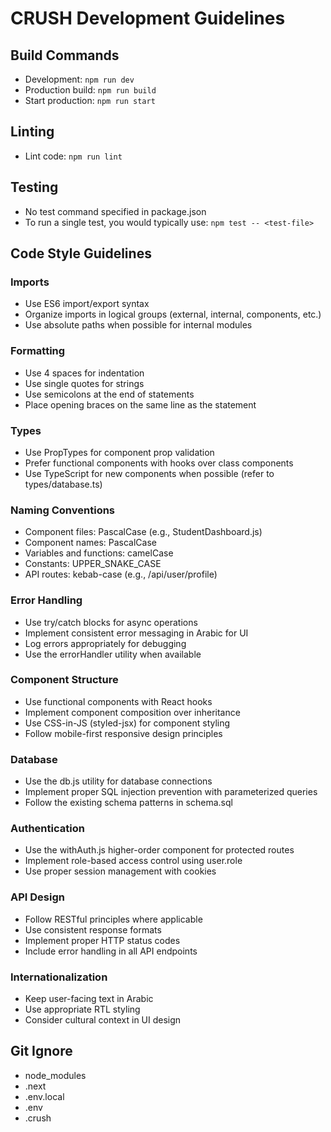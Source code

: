 # CRUSH Development Guidelines

## Build Commands
- Development: `npm run dev`
- Production build: `npm run build`
- Start production: `npm run start`

## Linting
- Lint code: `npm run lint`

## Testing
- No test command specified in package.json
- To run a single test, you would typically use: `npm test -- <test-file>`

## Code Style Guidelines

### Imports
- Use ES6 import/export syntax
- Organize imports in logical groups (external, internal, components, etc.)
- Use absolute paths when possible for internal modules

### Formatting
- Use 4 spaces for indentation
- Use single quotes for strings
- Use semicolons at the end of statements
- Place opening braces on the same line as the statement

### Types
- Use PropTypes for component prop validation
- Prefer functional components with hooks over class components
- Use TypeScript for new components when possible (refer to types/database.ts)

### Naming Conventions
- Component files: PascalCase (e.g., StudentDashboard.js)
- Component names: PascalCase
- Variables and functions: camelCase
- Constants: UPPER_SNAKE_CASE
- API routes: kebab-case (e.g., /api/user/profile)

### Error Handling
- Use try/catch blocks for async operations
- Implement consistent error messaging in Arabic for UI
- Log errors appropriately for debugging
- Use the errorHandler utility when available

### Component Structure
- Use functional components with React hooks
- Implement component composition over inheritance
- Use CSS-in-JS (styled-jsx) for component styling
- Follow mobile-first responsive design principles

### Database
- Use the db.js utility for database connections
- Implement proper SQL injection prevention with parameterized queries
- Follow the existing schema patterns in schema.sql

### Authentication
- Use the withAuth.js higher-order component for protected routes
- Implement role-based access control using user.role
- Use proper session management with cookies

### API Design
- Follow RESTful principles where applicable
- Use consistent response formats
- Implement proper HTTP status codes
- Include error handling in all API endpoints

### Internationalization
- Keep user-facing text in Arabic
- Use appropriate RTL styling
- Consider cultural context in UI design

## Git Ignore
- node_modules
- .next
- .env.local
- .env
- .crush